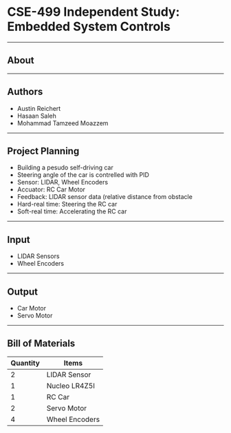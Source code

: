 # CSE-499 Independent Study: Embedded System Controls

-----------------------------------------------------
About
-----------------------------------------------------


-----------------------------------------------------
Authors
-----------------------------------------------------
* Austin Reichert
* Hasaan Saleh
* Mohammad Tamzeed Moazzem

-----------------------------------------------------
Project Planning
-----------------------------------------------------
* Building a pesudo self-driving car
* Steering angle of the car is contrelled with PID
* Sensor: LIDAR, Wheel Encoders
* Accuator: RC Car Motor
* Feedback: LIDAR sensor data (relative distance from obstacle
* Hard-real time: Steering the RC car
* Soft-real time: Accelerating the RC car

-----------------------------------------------------
Input
-----------------------------------------------------
* LIDAR Sensors
* Wheel Encoders

-----------------------------------------------------
Output
-----------------------------------------------------
* Car Motor
* Servo Motor

-----------------------------------------------------
Bill of Materials
-----------------------------------------------------
| Quantity 	| Items          	|
|----------	|----------------	|
| 2        	| LIDAR Sensor   	|
| 1        	| Nucleo LR4Z5I  	|
| 1        	| RC Car         	|
| 2        	| Servo Motor    	|
| 4        	| Wheel Encoders 	|




